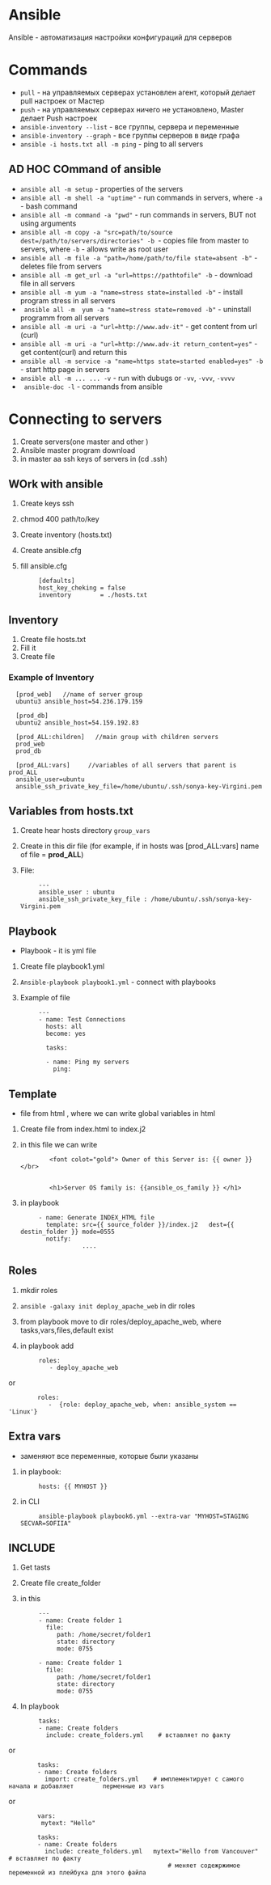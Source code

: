 # Ansible 

Ansible - автоматизация настройки конфигураций для серверов

# Commands

- ``pull``  - на управляемых серверах установлен агент, который делает pull настроек от Мастер
- ``push``  -  на управляемых серверах ничего не установлено, Master делает Push настроек
- ``ansible-inventory --list``  - все группы, сервера и переменные 
- ``ansible-inventory --graph``  - все группы серверов в виде графа
- ``ansible -i hosts.txt all -m ping``   - ping to all servers

## AD HOC COmmand of ansible

- ``ansible all -m setup``   -  properties of the servers
- ``ansible all -m shell -a "uptime"``  - run commands in servers, where ``-a`` - bash command
- ``ansible all -m command -a "pwd"`` - run commands in servers, BUT not using arguments
- ``ansible all -m copy -a "src=path/to/source dest=/path/to/servers/directories" -b ``- copies file from master to servers, where ``-b`` - allows write as root user
- `` ansible all -m file -a "path=/home/path/to/file state=absent -b" `` - deletes file from servers
- `` ansible all -m get_url -a "url=https://pathtofile" -b `` - download file in all servers
- `` ansible all -m yum -a "name=stress state=installed -b" `` - install program stress in all servers
- `` ansible all -m  yum -a "name=stress state=removed -b"`` - uninstall programm from all servers
- `` ansible all -m uri -a "url=http://www.adv-it" `` - get content from url (curl)
- `` ansible all -m uri -a "url=http://www.adv-it return_content=yes" `` -  get content(curl) and return this
- `` ansible all -m service -a "name=https state=started enabled=yes" -b `` - start http page in servers
- `` ansible all -m ... ... -v `` - run with dubugs or ``-vv``, ``-vvv``, ``-vvvv``
- `` ansible-doc -l`` - commands from ansible     



# Connecting to servers

1. Create servers(one master and other )
2. Ansible master program download
3. in master aa ssh keys of servers in (cd .ssh)



## WOrk with ansible

1. Create keys ssh 
2. chmod 400 path/to/key
3. Create inventory (hosts.txt)
4. Create ansible.cfg
5. fill ansible.cfg


            [defaults]
            host_key_cheking = false
            inventory        = ./hosts.txt

## Inventory
1. Create file hosts.txt
2. Fill it
3. Create file 

### Example of Inventory

      [prod_web]   //name of server group 
      ubuntu3 ansible_host=54.236.179.159

      [prod_db]
      ubuntu2 ansible_host=54.159.192.83

      [prod_ALL:children]   //main group with children servers
      prod_web
      prod_db

      [prod_ALL:vars]     //variables of all servers that parent is prod_ALL
      ansible_user=ubuntu
      ansible_ssh_private_key_file=/home/ubuntu/.ssh/sonya-key-Virgini.pem


## Variables from hosts.txt

1. Create hear hosts directory `group_vars` 
2. Create in this dir file  (for example, if in hosts was [prod_ALL:vars] name of file = **prod_ALL**)
3. File:

            ---
            ansible_user : ubuntu
            ansible_ssh_private_key_file : /home/ubuntu/.ssh/sonya-key-Virgini.pem

## Playbook

- Playbook - it is yml file
1. Create file playbook1.yml 
2. ``Ansible-playbook playbook1.yml`` - connect with playbooks
3. Example of file

 
            ---
            - name: Test Connections
              hosts: all
              become: yes

              tasks:

              - name: Ping my servers
                ping:

## Template

- file from html , where we can write global variables in html 

1. Create file from index.html to index.j2
2. in this file we can write

               <font colot="gold"> Owner of this Server is: {{ owner }} </br>
               
               
               <h1>Server OS family is: {{ansible_os_family }} </h1>
               
3. in playbook 

            
            - name: Generate INDEX_HTML file
              template: src={{ source_folder }}/index.j2   dest={{ destin_folder }} mode=0555
              notify: 
                        ....


## Roles

1. mkdir roles
2. ``ansible -galaxy init deploy_apache_web`` in dir roles
3. from playbook move to dir roles/deploy_apache_web, where tasks,vars,files,default exist
4. in playbook add 
            
            roles:
               - deploy_apache_web
            
  or
     
            roles:
               -  {role: deploy_apache_web, when: ansible_system == 'Linux'}
            

## Extra vars

- заменяют все переменные, которые были указаны

1. in playbook:
            
            hosts: {{ MYHOST }}
            
2. in CLI 

            ansible-playbook playbook6.yml --extra-var "MYHOST=STAGING  SECVAR=SOFIIA"   
            
            
## INCLUDE

1. Get tasts
2. Create file create_folder
3. in this 

            ---
            - name: Create folder 1
              file:
                 path: /home/secret/folder1
                 state: directory
                 mode: 0755
               
            - name: Create folder 1
              file:
                 path: /home/secret/folder1
                 state: directory
                 mode: 0755               
                 
4. In playbook 
            
            tasks: 
            - name: Create folders
              include: create_folders.yml    # вставляет по факту
or

            tasks: 
            - name: Create folders
              import: create_folders.yml    # имплементирует с самого начала и добавляет        перменные из vars 
              
or 

            vars: 
             mytext: "Hello"
             
            tasks: 
            - name: Create folders
              include: create_folders.yml   mytext="Hello from Vancouver"   # вставляет по факту
                                                # меняет содежржимое переменной из плейбука для этого файла
              
